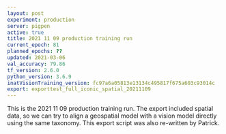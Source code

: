 ```yaml
---
layout: post
experiment: production
server: pigpen
active: true
title: 2021 11 09 production training run
current_epoch: 81
planned_epochs: ??
updated: 2021-03-06
val_accuracy: 79.86
tf_version: 2.6.0
python_version: 3.6.9
inatVisionTraining_version: fc97a6a05813e13134c495817f675a603c93014c
export: exporttest_full_iconic_spatial_20211109
---
```


This is the 2021 11 09 production training run. The export included spatial data, so we can try to align a geospatial model with a vision model directly using the same  taxonomy. This export script was also re-written by Patrick.
